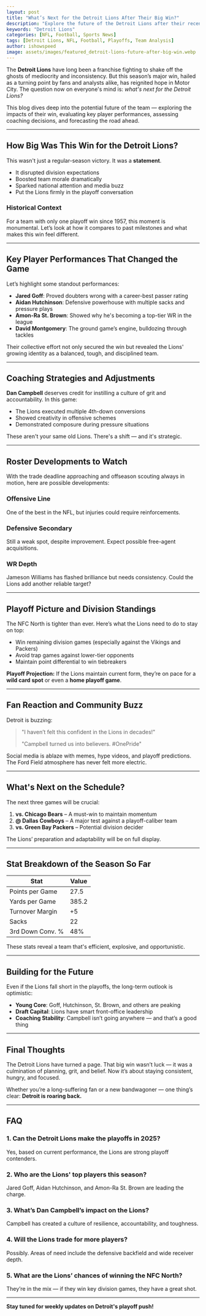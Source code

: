 ```yaml
---
layout: post
title: "What’s Next for the Detroit Lions After Their Big Win?"
description: "Explore the future of the Detroit Lions after their recent victory, including roster changes, strategy shifts, and playoff potential."
keywords: "Detroit Lions"
categories: [NFL, Football, Sports News]
tags: [Detroit Lions, NFL, Football, Playoffs, Team Analysis]
author: ishowspeed
image: assets/images/featured_detroit-lions-future-after-big-win.webp
---
```


The **Detroit Lions** have long been a franchise fighting to shake off the ghosts of mediocrity and inconsistency. But this season’s major win, hailed as a turning point by fans and analysts alike, has reignited hope in Motor City. The question now on everyone's mind is: *what's next for the Detroit Lions?*

This blog dives deep into the potential future of the team — exploring the impacts of their win, evaluating key player performances, assessing coaching decisions, and forecasting the road ahead.

---

## How Big Was This Win for the Detroit Lions?

This wasn't just a regular-season victory. It was a **statement**.

- It disrupted division expectations
- Boosted team morale dramatically
- Sparked national attention and media buzz
- Put the Lions firmly in the playoff conversation

### Historical Context
For a team with only one playoff win since 1957, this moment is monumental. Let’s look at how it compares to past milestones and what makes this win feel different.

---

## Key Player Performances That Changed the Game

Let’s highlight some standout performances:

- **Jared Goff**: Proved doubters wrong with a career-best passer rating
- **Aidan Hutchinson**: Defensive powerhouse with multiple sacks and pressure plays
- **Amon-Ra St. Brown**: Showed why he's becoming a top-tier WR in the league
- **David Montgomery**: The ground game’s engine, bulldozing through tackles

Their collective effort not only secured the win but revealed the Lions' growing identity as a balanced, tough, and disciplined team.

---

## Coaching Strategies and Adjustments

**Dan Campbell** deserves credit for instilling a culture of grit and accountability. In this game:

- The Lions executed multiple 4th-down conversions
- Showed creativity in offensive schemes
- Demonstrated composure during pressure situations

These aren't your same old Lions. There's a shift — and it's strategic.

---

## Roster Developments to Watch

With the trade deadline approaching and offseason scouting always in motion, here are possible developments:

### Offensive Line
One of the best in the NFL, but injuries could require reinforcements.

### Defensive Secondary
Still a weak spot, despite improvement. Expect possible free-agent acquisitions.

### WR Depth
Jameson Williams has flashed brilliance but needs consistency. Could the Lions add another reliable target?

---

## Playoff Picture and Division Standings

The NFC North is tighter than ever. Here’s what the Lions need to do to stay on top:

- Win remaining division games (especially against the Vikings and Packers)
- Avoid trap games against lower-tier opponents
- Maintain point differential to win tiebreakers

**Playoff Projection:** If the Lions maintain current form, they’re on pace for a **wild card spot** or even a **home playoff game**.

---

## Fan Reaction and Community Buzz

Detroit is buzzing:

> "I haven’t felt this confident in the Lions in decades!"
>
> "Campbell turned us into believers. #OnePride"

Social media is ablaze with memes, hype videos, and playoff predictions. The Ford Field atmosphere has never felt more electric.

---

## What's Next on the Schedule?

The next three games will be crucial:

1. **vs. Chicago Bears** – A must-win to maintain momentum
2. **@ Dallas Cowboys** – A major test against a playoff-caliber team
3. **vs. Green Bay Packers** – Potential division decider

The Lions’ preparation and adaptability will be on full display.

---

## Stat Breakdown of the Season So Far

| Stat               | Value        |
|--------------------|--------------|
| Points per Game    | 27.5         |
| Yards per Game     | 385.2        |
| Turnover Margin    | +5           |
| Sacks              | 22           |
| 3rd Down Conv. %   | 48%          |

These stats reveal a team that's efficient, explosive, and opportunistic.

---

## Building for the Future

Even if the Lions fall short in the playoffs, the long-term outlook is optimistic:

- **Young Core**: Goff, Hutchinson, St. Brown, and others are peaking
- **Draft Capital**: Lions have smart front-office leadership
- **Coaching Stability**: Campbell isn’t going anywhere — and that’s a good thing

---

## Final Thoughts

The Detroit Lions have turned a page. That big win wasn’t luck — it was a culmination of planning, grit, and belief. Now it’s about staying consistent, hungry, and focused.

Whether you’re a long-suffering fan or a new bandwagoner — one thing’s clear: **Detroit is roaring back.**

---

## FAQ

### 1. Can the Detroit Lions make the playoffs in 2025?
Yes, based on current performance, the Lions are strong playoff contenders.

### 2. Who are the Lions' top players this season?
Jared Goff, Aidan Hutchinson, and Amon-Ra St. Brown are leading the charge.

### 3. What’s Dan Campbell’s impact on the Lions?
Campbell has created a culture of resilience, accountability, and toughness.

### 4. Will the Lions trade for more players?
Possibly. Areas of need include the defensive backfield and wide receiver depth.

### 5. What are the Lions’ chances of winning the NFC North?
They’re in the mix — if they win key division games, they have a great shot.

---

**Stay tuned for weekly updates on Detroit's playoff push!**

